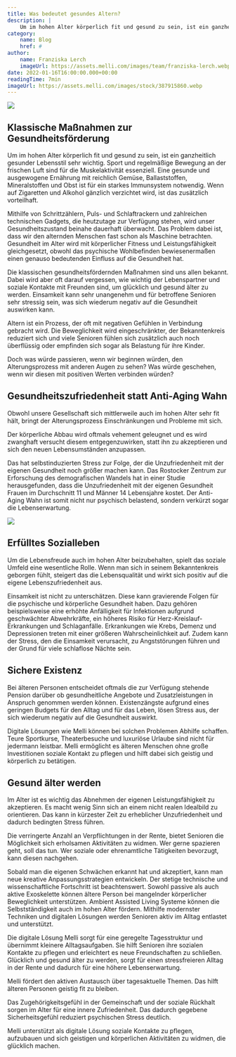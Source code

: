 ```yaml
---
title: Was bedeutet gesundes Altern?
description: |
    Um im hohen Alter körperlich fit und gesund zu sein, ist ein ganzheitlich gesunder Lebensstil sehr wichtig. Sport und regelmäßige Bewegung an der frischen Luft sind für die Muskelaktivität essenziell. Eine gesunde und ausgewogene Ernährung mit reichlich Gemüse, Ballaststoffen, Mineralstoffen und Obst ist für ein starkes Immunsystem notwendig. Wenn auf Zigaretten und Alkohol gänzlich verzichtet wird, ist das zusätzlich vorteilhaft.
category:
    name: Blog
    href: #
author:
    name: Franziska Lerch
    imageUrl: https://assets.melli.com/images/team/franziska-lerch.webp
date: 2022-01-16T16:00:00.000+00:00
readingTime: 7min
imageUrl: https://assets.melli.com/images/stock/387915860.webp
---
```


![](https://assets.melli.com/images/stock/387915860.webp)

## Klassische Maßnahmen zur Gesundheitsförderung

Um im hohen Alter körperlich fit und gesund zu sein, ist ein ganzheitlich gesunder Lebensstil sehr wichtig. Sport und regelmäßige Bewegung an der frischen Luft sind für die Muskelaktivität essenziell. Eine gesunde und ausgewogene Ernährung mit reichlich Gemüse, Ballaststoffen, Mineralstoffen und Obst ist für ein starkes Immunsystem notwendig. Wenn auf Zigaretten und Alkohol gänzlich verzichtet wird, ist das zusätzlich vorteilhaft.

Mithilfe von Schrittzählern, Puls- und Schlaftrackern und zahlreichen technischen Gadgets, die heutzutage zur Verfügung stehen, wird unser Gesundheitszustand beinahe dauerhaft überwacht. Das Problem dabei ist, dass wir den alternden Menschen fast schon als Maschine betrachten. Gesundheit im Alter wird mit körperlicher Fitness und Leistungsfähigkeit gleichgesetzt, obwohl das psychische Wohlbefinden bewiesenermaßen einen genauso bedeutenden Einfluss auf die Gesundheit hat.

Die klassischen gesundheitsfördernden Maßnahmen sind uns allen bekannt. Dabei wird aber oft darauf vergessen, wie wichtig der Lebenspartner und soziale Kontakte mit Freunden sind, um glücklich und gesund älter zu werden. Einsamkeit kann sehr unangenehm und für betroffene Senioren sehr stressig sein, was sich wiederum negativ auf die Gesundheit auswirken kann.

Altern ist ein Prozess, der oft mit negativen Gefühlen in Verbindung gebracht wird. Die Beweglichkeit wird eingeschränkter, der Bekanntenkreis reduziert sich und viele Senioren fühlen sich zusätzlich auch noch überflüssig oder empfinden sich sogar als Belastung für ihre Kinder.

Doch was würde passieren, wenn wir beginnen würden, den Alterungsprozess mit anderen Augen zu sehen? Was würde geschehen, wenn wir diesen mit positiven Werten verbinden würden?

## Gesundheitszufriedenheit statt Anti-Aging Wahn

Obwohl unsere Gesellschaft sich mittlerweile auch im hohen Alter sehr fit hält, bringt der Alterungsprozess Einschränkungen und Probleme mit sich.

Der körperliche Abbau wird oftmals vehement geleugnet und es wird zwanghaft versucht diesem entgegenzuwirken, statt ihn zu akzeptieren und sich den neuen Lebensumständen anzupassen.

Das hat selbstinduzierten Stress zur Folge, der die Unzufriedenheit mit der eigenen Gesundheit noch größer machen kann. Das Rostocker Zentrum zur Erforschung des demografischen Wandels hat in einer Studie herausgefunden, dass die Unzufriedenheit mit der eigenen Gesundheit Frauen im Durchschnitt 11 und Männer 14 Lebensjahre kostet. Der Anti-Aging Wahn ist somit nicht nur psychisch belastend, sondern verkürzt sogar die Lebenserwartung.

![](https://assets.melli.com/stock/2.webp)

## Erfülltes Sozialleben

Um die Lebensfreude auch im hohen Alter beizubehalten, spielt das soziale Umfeld eine wesentliche Rolle. Wenn man sich in seinem Bekanntenkreis geborgen fühlt, steigert das die Lebensqualität und wirkt sich positiv auf die eigene Lebenszufriedenheit aus.

Einsamkeit ist nicht zu unterschätzen. Diese kann gravierende Folgen für die psychische und körperliche Gesundheit haben. Dazu gehören beispielsweise eine erhöhte Anfälligkeit für Infektionen aufgrund geschwächter Abwehrkräfte, ein höheres Risiko für Herz-Kreislauf-Erkrankungen und Schlaganfälle. Erkrankungen wie Krebs, Demenz und Depressionen treten mit einer größeren Wahrscheinlichkeit auf. Zudem kann der Stress, den die Einsamkeit verursacht, zu Angststörungen führen und der Grund für viele schlaflose Nächte sein.

## Sichere Existenz

Bei älteren Personen entscheidet oftmals die zur Verfügung stehende Pension darüber ob gesundheitliche Angebote und Zusatzleistungen in Anspruch genommen werden können. Existenzängste aufgrund eines geringen Budgets für den Alltag und für das Leben, lösen Stress aus, der sich wiederum negativ auf die Gesundheit auswirkt.

Digitale Lösungen wie Melli können bei solchen Problemen Abhilfe schaffen. Teure Sportkurse, Theaterbesuche und luxuriöse Urlaube sind nicht für jedermann leistbar. Melli ermöglicht es älteren Menschen ohne große Investitionen soziale Kontakt zu pflegen und hilft dabei sich geistig und körperlich zu betätigen.

## Gesund älter werden

Im Alter ist es wichtig das Abnehmen der eigenen Leistungsfähigkeit zu akzeptieren. Es macht wenig Sinn sich an einem nicht realen Idealbild zu orientieren. Das kann in kürzester Zeit zu erheblicher Unzufriedenheit und dadurch bedingten Stress führen.

Die verringerte Anzahl an Verpflichtungen in der Rente, bietet Senioren die Möglichkeit sich erholsamen Aktivitäten zu widmen. Wer gerne spazieren geht, soll das tun. Wer soziale oder ehrenamtliche Tätigkeiten bevorzugt, kann diesen nachgehen.

Sobald man die eigenen Schwächen erkannt hat und akzeptiert, kann man neue kreative Anpassungsstrategien entwickeln. Der stetige technische und wissenschaftliche Fortschritt ist beachtenswert. Sowohl passive als auch aktive Exoskelette können ältere Person bei mangelnder körperlicher Beweglichkeit unterstützen. Ambient Assisted Living Systeme können die Selbstständigkeit auch im hohen Alter fördern. Mithilfe modernster Techniken und digitalen Lösungen werden Senioren aktiv im Alltag entlastet und unterstützt.

Die digitale Lösung Melli sorgt für eine geregelte Tagesstruktur und übernimmt kleinere Alltagsaufgaben. Sie hilft Senioren ihre sozialen Kontakte zu pflegen und erleichtert es neue Freundschaften zu schließen. Glücklich und gesund älter zu werden, sorgt für einen stressfreieren Alltag in der Rente und dadurch für eine höhere Lebenserwartung.

Melli fördert den aktiven Austausch über tagesaktuelle Themen. Das hilft älteren Personen geistig fit zu bleiben.

Das Zugehörigkeitsgefühl in der Gemeinschaft und der soziale Rückhalt sorgen im Alter für eine innere Zufriedenheit. Das dadurch gegebene Sicherheitsgefühl reduziert psychischen Stress deutlich.  

Melli unterstützt als digitale Lösung soziale Kontakte zu pflegen, aufzubauen und sich geistigen und körperlichen Aktivitäten zu widmen, die glücklich machen.

